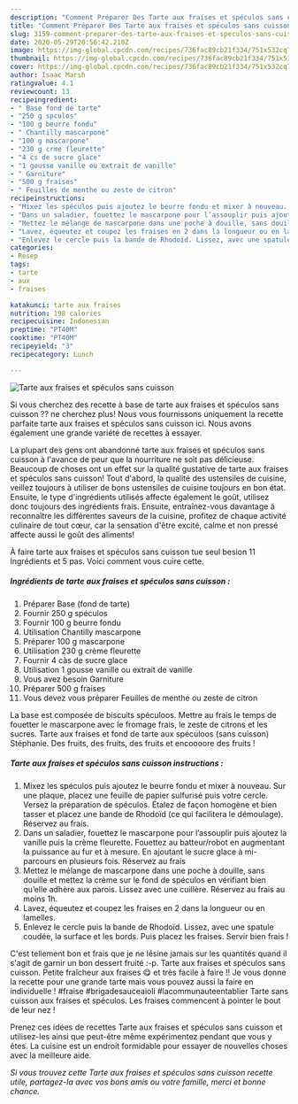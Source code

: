 ```yaml
---
description: "Comment Préparer Des Tarte aux fraises et spéculos sans cuisson"
title: "Comment Préparer Des Tarte aux fraises et spéculos sans cuisson"
slug: 3159-comment-preparer-des-tarte-aux-fraises-et-speculos-sans-cuisson
date: 2020-05-29T20:56:42.210Z
image: https://img-global.cpcdn.com/recipes/736fac89cb21f334/751x532cq70/tarte-aux-fraises-et-speculos-sans-cuisson-photo-principale-de-la-recette.jpg
thumbnail: https://img-global.cpcdn.com/recipes/736fac89cb21f334/751x532cq70/tarte-aux-fraises-et-speculos-sans-cuisson-photo-principale-de-la-recette.jpg
cover: https://img-global.cpcdn.com/recipes/736fac89cb21f334/751x532cq70/tarte-aux-fraises-et-speculos-sans-cuisson-photo-principale-de-la-recette.jpg
author: Isaac Marsh
ratingvalue: 4.1
reviewcount: 13
recipeingredient:
- " Base fond de tarte"
- "250 g spculos"
- "100 g beurre fondu"
- " Chantilly mascarpone"
- "100 g mascarpone"
- "230 g crme fleurette"
- "4 cs de sucre glace"
- "1 gousse vanille ou extrait de vanille"
- " Garniture"
- "500 g fraises"
- " Feuilles de menthe ou zeste de citron"
recipeinstructions:
- "Mixez les spéculos puis ajoutez le beurre fondu et mixer à nouveau. Sur une plaque, placez une feuille de papier sulfurisé puis votre cercle. Versez la préparation de spéculos. Étalez de façon homogène et bien tasser et placez une bande de Rhodoïd (ce qui facilitera le démoulage). Réservez au frais."
- "Dans un saladier, fouettez le mascarpone pour l’assouplir puis ajoutez la vanille puis la crème fleurette. Fouettez au batteur/robot en augmentant la puissance au fur et à mesure. En ajoutant le sucre glace à mi-parcours en plusieurs fois. Réservez au frais"
- "Mettez le mélange de mascarpone dans une poche à douille, sans douille et mettez la crème sur le fond de spéculos en vérifiant bien qu’elle adhère aux parois. Lissez avec une cuillère. Réservez au frais au moins 1h."
- "Lavez, équeutez et coupez les fraises en 2 dans la longueur ou en lamelles."
- "Enlevez le cercle puis la bande de Rhodoïd. Lissez, avec une spatule coudée, la surface et les bords. Puis placez les fraises. Servir bien frais !"
categories:
- Resep
tags:
- tarte
- aux
- fraises

katakunci: tarte aux fraises 
nutrition: 198 calories
recipecuisine: Indonesian
preptime: "PT40M"
cooktime: "PT40M"
recipeyield: "3"
recipecategory: Lunch

---
```



![Tarte aux fraises et spéculos sans cuisson](https://img-global.cpcdn.com/recipes/736fac89cb21f334/751x532cq70/tarte-aux-fraises-et-speculos-sans-cuisson-photo-principale-de-la-recette.jpg)

Si vous cherchez des recette à base de tarte aux fraises et spéculos sans cuisson ?? ne cherchez plus! Nous vous fournissons uniquement la recette parfaite tarte aux fraises et spéculos sans cuisson ici. Nous avons également une grande variété de recettes à essayer.

La plupart des gens ont abandonné tarte aux fraises et spéculos sans cuisson à l'avance de peur que la nourriture ne soit pas délicieuse. Beaucoup de choses ont un effet sur la qualité gustative de tarte aux fraises et spéculos sans cuisson! Tout d'abord, la qualité des ustensiles de cuisine, veillez toujours à utiliser de bons ustensiles de cuisine toujours en bon état. Ensuite, le type d'ingrédients utilisés affecte également le goût, utilisez donc toujours des ingrédients frais. Ensuite, entraînez-vous davantage à reconnaître les différentes saveurs de la cuisine, profitez de chaque activité culinaire de tout cœur, car la sensation d'être excité, calme et non pressé affecte aussi le goût des aliments!

<!--inarticleads1-->

À faire tarte aux fraises et spéculos sans cuisson tue seul besion 11 Ingrédients et 5 pas. Voici comment vous cuire cette.

##### Ingrédients de tarte aux fraises et spéculos sans cuisson :

1. Préparer  Base (fond de tarte)
1. Fournir 250 g spéculos
1. Fournir 100 g beurre fondu
1. Utilisation  Chantilly mascarpone
1. Préparer 100 g mascarpone
1. Utilisation 230 g crème fleurette
1. Fournir 4 càs de sucre glace
1. Utilisation 1 gousse vanille ou extrait de vanille
1. Vous avez besoin  Garniture
1. Préparer 500 g fraises
1. Vous devez vous préparer  Feuilles de menthe ou zeste de citron


La base est composée de biscuits spéculoos. Mettre au frais le temps de fouetter le mascarpone avec le fromage frais, le zeste de citrons et les sucres. Tarte aux fraises et fond de tarte aux spéculoos (sans cuisson) Stéphanie. Des fruits, des fruits, des fruits et encoooore des fruits ! 

<!--inarticleads2-->

##### Tarte aux fraises et spéculos sans cuisson instructions :

1. Mixez les spéculos puis ajoutez le beurre fondu et mixer à nouveau. Sur une plaque, placez une feuille de papier sulfurisé puis votre cercle. Versez la préparation de spéculos. Étalez de façon homogène et bien tasser et placez une bande de Rhodoïd (ce qui facilitera le démoulage). Réservez au frais.
1. Dans un saladier, fouettez le mascarpone pour l’assouplir puis ajoutez la vanille puis la crème fleurette. Fouettez au batteur/robot en augmentant la puissance au fur et à mesure. En ajoutant le sucre glace à mi-parcours en plusieurs fois. Réservez au frais
1. Mettez le mélange de mascarpone dans une poche à douille, sans douille et mettez la crème sur le fond de spéculos en vérifiant bien qu’elle adhère aux parois. Lissez avec une cuillère. Réservez au frais au moins 1h.
1. Lavez, équeutez et coupez les fraises en 2 dans la longueur ou en lamelles.
1. Enlevez le cercle puis la bande de Rhodoïd. Lissez, avec une spatule coudée, la surface et les bords. Puis placez les fraises. Servir bien frais !


C&#39;est tellement bon et frais que je ne lésine jamais sur les quantités quand il s&#39;agit de garnir un bon dessert fruité :-p. Tarte aux fraises et spéculos sans cuisson. Petite fraîcheur aux fraises 😋 et très facile à faire !! Je vous donne la recette pour une grande tarte mais vous pouvez aussi la faire en individuelle ! #fraise #brigadesauceaioli #lacommunauteentablier Tarte sans cuisson aux fraises et spéculos. Les fraises commencent à pointer le bout de leur nez ! 

<!--inarticleads1-->

<p>
Prenez ces idées de recettes Tarte aux fraises et spéculos sans cuisson et utilisez-les ainsi que peut-être même expérimentez pendant que vous y êtes. La cuisine est un endroit formidable pour essayer de nouvelles choses avec la meilleure aide.
</p>

<p>
<i>Si vous trouvez cette Tarte aux fraises et spéculos sans cuisson recette utile, partagez-la avec vos bons amis ou votre famille, merci et bonne chance.</i>
</p>

